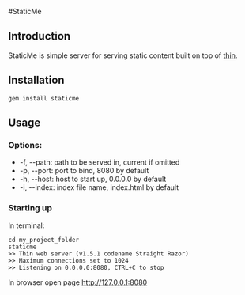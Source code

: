 #StaticMe

## Introduction

StaticMe is simple server for serving static content built on top of [thin](http://code.macournoyer.com/thin/).

## Installation

```
gem install staticme
```

## Usage

### Options:

  * -f, --path:   path to be served in, current if omitted
  * -p, --port:   port to bind, 8080 by default
  * -h, --host:   host to start up, 0.0.0.0 by default
  * -i, --index:  index file name, index.html by default

### Starting up

In terminal:

```
cd my_project_folder
staticme
>> Thin web server (v1.5.1 codename Straight Razor)
>> Maximum connections set to 1024
>> Listening on 0.0.0.0:8080, CTRL+C to stop
```

In browser open page http://127.0.0.1:8080
